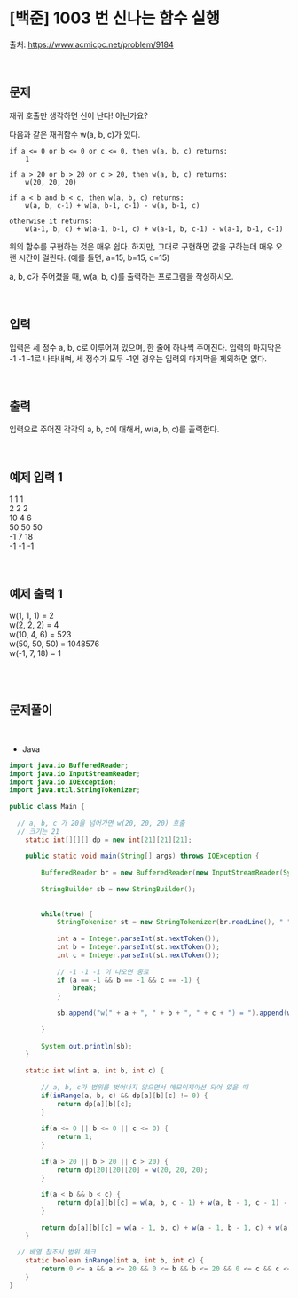 # [백준] 1003 번 신나는 함수 실행

출처: https://www.acmicpc.net/problem/9184

</br>

## 문제
재귀 호출만 생각하면 신이 난다! 아닌가요?

다음과 같은 재귀함수 w(a, b, c)가 있다.

```function
if a <= 0 or b <= 0 or c <= 0, then w(a, b, c) returns:
    1

if a > 20 or b > 20 or c > 20, then w(a, b, c) returns:
    w(20, 20, 20)

if a < b and b < c, then w(a, b, c) returns:
    w(a, b, c-1) + w(a, b-1, c-1) - w(a, b-1, c)

otherwise it returns:
    w(a-1, b, c) + w(a-1, b-1, c) + w(a-1, b, c-1) - w(a-1, b-1, c-1)
```

위의 함수를 구현하는 것은 매우 쉽다. 하지만, 그대로 구현하면 값을 구하는데 매우 오랜 시간이 걸린다. (예를 들면, a=15, b=15, c=15)

a, b, c가 주어졌을 때, w(a, b, c)를 출력하는 프로그램을 작성하시오.

</br>

## 입력
입력은 세 정수 a, b, c로 이루어져 있으며, 한 줄에 하나씩 주어진다. 입력의 마지막은 -1 -1 -1로 나타내며, 세 정수가 모두 -1인 경우는 입력의 마지막을 제외하면 없다.

</br>

## 출력

입력으로 주어진 각각의 a, b, c에 대해서, w(a, b, c)를 출력한다.

</br>

## 예제 입력 1
1 1 1<br>
2 2 2<br>
10 4 6<br>
50 50 50<br>
-1 7 18<br>
-1 -1 -1

</br>

## 예제 출력 1
w(1, 1, 1) = 2<br>
w(2, 2, 2) = 4<br>
w(10, 4, 6) = 523<br>
w(50, 50, 50) = 1048576<br>
w(-1, 7, 18) = 1

</br>

</br>

## 문제풀이




<br>

- Java 

```java
import java.io.BufferedReader;
import java.io.InputStreamReader;
import java.io.IOException;
import java.util.StringTokenizer;
 
public class Main {
 
  // a, b, c 가 20을 넘어가면 w(20, 20, 20) 호출
  // 크기는 21
	static int[][][] dp = new int[21][21][21];
	
	public static void main(String[] args) throws IOException {
		
		BufferedReader br = new BufferedReader(new InputStreamReader(System.in));
		
		StringBuilder sb = new StringBuilder();
		
		
		while(true) {
			StringTokenizer st = new StringTokenizer(br.readLine(), " ");
			
			int a = Integer.parseInt(st.nextToken());
			int b = Integer.parseInt(st.nextToken());
			int c = Integer.parseInt(st.nextToken());
			
			// -1 -1 -1 이 나오면 종료
			if (a == -1 && b == -1 && c == -1) {
				break;
			}
			
			sb.append("w(" + a + ", " + b + ", " + c + ") = ").append(w(a ,b ,c)).append('\n');
			
		}
		
		System.out.println(sb);
	}
	
	static int w(int a, int b, int c) { 
		
		// a, b, c가 범위를 벗어나지 않으면서 메모이제이션 되어 있을 때
		if(inRange(a, b, c) && dp[a][b][c] != 0) {
			return dp[a][b][c];
		}
		
		if(a <= 0 || b <= 0 || c <= 0) {
			return 1;
		}
		
		if(a > 20 || b > 20 || c > 20) {
			return dp[20][20][20] = w(20, 20, 20);
		}
		
		if(a < b && b < c) {
			return dp[a][b][c] = w(a, b, c - 1) + w(a, b - 1, c - 1) - w(a, b - 1, c);
		}
		
		return dp[a][b][c] = w(a - 1, b, c) + w(a - 1, b - 1, c) + w(a - 1, b, c - 1) - w(a - 1, b - 1, c - 1);
	}
	
  // 배열 참조시 범위 체크 
	static boolean inRange(int a, int b, int c) {
		return 0 <= a && a <= 20 && 0 <= b && b <= 20 && 0 <= c && c <= 20; 
	}
}

```

<br>




